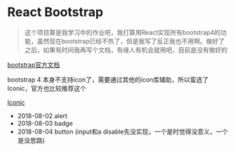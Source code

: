 # React Bootstrap

> 这个项目算是我学习中的作业吧，我打算用React实现所有bootstrap4的功能，虽然现在bootstrap已经不热了，但是我写了反正我也不用啊。做好了之后，如果有时间我再写个文档，有缘人有机会就用吧，目前是没有做好的

[bootstrap官方文档](https://v4.bootcss.com/docs/4.0/getting-started/introduction/)

bootstrap 4 本身不支持icon了，需要通过其他的icon库辅助，所以蛮选了 Iconic，官方也比较推荐这个

[Iconic](https://www.baidu.com/link?url=oVDbNLl1YTmVYPpvwrNjncgcrQtxPes5O0Hl0fQ5_RK&wd=&eqid=e99e0c9500012de8000000065b6276c3)

- 2018-08-02 alert
- 2018-08-03 badge
- 2018-08-04 button (input和a disable先没实现，一个是时觉得没意义，一个是没思路)